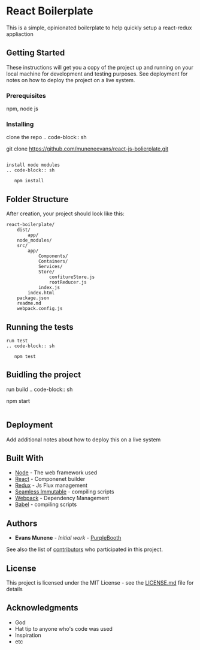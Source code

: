 # React Boilerplate

This is a simple, opinionated boilerplate to help quickly setup a react-redux appliaction

## Getting Started

These instructions will get you a copy of the project up and running on your local machine for development and testing purposes. See deployment for notes on how to deploy the project on a live system.

### Prerequisites

npm,
node js



### Installing


clone the repo
.. code-block:: sh

   git clone https://github.com/muneneevans/react-js-bolierplate.git

```

install node modules
.. code-block:: sh

   npm install

```
## Folder Structure

After creation, your project should look like this:

```
react-boilerplate/
    dist/
        app/    
    node_modules/
    src/
        app/
            Components/
            Containers/
            Services/
            Store/
                confitureStore.js
                rootReducer.js
            index.js
        index.html
    package.json
    readme.md
    webpack.config.js
```


## Running the tests
```
run test
.. code-block:: sh

   npm test

```

## Buidling the project

run build
.. code-block:: sh

   npm start

```
```

## Deployment

Add additional notes about how to deploy this on a live system

## Built With

* [Node](https://nodejs.org/) - The web framework used
* [React](https://facebook.github.io/react/) - Componenet builder
* [Redux](http://redux.js.org/) - Js Flux management
* [Seamless Immutable](https://github.com/rtfeldman/seamless-immutable.git) - compiling scripts
* [Webpack](https://webpack.js.org/) - Dependency Management
* [Babel](https://babeljs.io/) - compiling scripts

## Authors

* **Evans Munene** - *Initial work* - [PurpleBooth](https://github.com/muneneevans)

See also the list of [contributors](https://github.com/muneneevans/react-js-bolierplate/graphs/contributors) who participated in this project.

## License

This project is licensed under the MIT License - see the [LICENSE.md](LICENSE.md) file for details

## Acknowledgments

* God
* Hat tip to anyone who's code was used
* Inspiration
* etc
